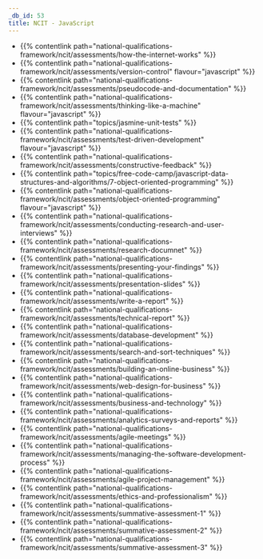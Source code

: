 ```yaml
---
_db_id: 53
title: NCIT - JavaScript
---
```


- {{% contentlink path="national-qualifications-framework/ncit/assessments/how-the-internet-works" %}}
- {{% contentlink path="national-qualifications-framework/ncit/assessments/version-control" flavour="javascript" %}}
- {{% contentlink path="national-qualifications-framework/ncit/assessments/pseudocode-and-documentation" %}}
- {{% contentlink path="national-qualifications-framework/ncit/assessments/thinking-like-a-machine" flavour="javascript" %}}
- {{% contentlink path="topics/jasmine-unit-tests" %}}
- {{% contentlink path="national-qualifications-framework/ncit/assessments/test-driven-development" flavour="javascript" %}}
- {{% contentlink path="national-qualifications-framework/ncit/assessments/constructive-feedback" %}}
- {{% contentlink path="topics/free-code-camp/javascript-data-structures-and-algorithms/7-object-oriented-programming" %}}
- {{% contentlink path="national-qualifications-framework/ncit/assessments/object-oriented-programming" flavour="javascript" %}}
- {{% contentlink path="national-qualifications-framework/ncit/assessments/conducting-research-and-user-interviews" %}}
- {{% contentlink path="national-qualifications-framework/ncit/assessments/research-documnet" %}}
- {{% contentlink path="national-qualifications-framework/ncit/assessments/presenting-your-findings" %}}
- {{% contentlink path="national-qualifications-framework/ncit/assessments/presentation-slides" %}}
- {{% contentlink path="national-qualifications-framework/ncit/assessments/write-a-report" %}}
- {{% contentlink path="national-qualifications-framework/ncit/assessments/technical-report" %}}
- {{% contentlink path="national-qualifications-framework/ncit/assessments/database-development" %}}
- {{% contentlink path="national-qualifications-framework/ncit/assessments/search-and-sort-techniques" %}}
- {{% contentlink path="national-qualifications-framework/ncit/assessments/building-an-online-business" %}}
- {{% contentlink path="national-qualifications-framework/ncit/assessments/web-design-for-business" %}}
- {{% contentlink path="national-qualifications-framework/ncit/assessments/business-and-technology" %}}
- {{% contentlink path="national-qualifications-framework/ncit/assessments/analytics-surveys-and-reports" %}}
- {{% contentlink path="national-qualifications-framework/ncit/assessments/agile-meetings" %}}
- {{% contentlink path="national-qualifications-framework/ncit/assessments/managing-the-software-development-process" %}}
- {{% contentlink path="national-qualifications-framework/ncit/assessments/agile-project-management" %}}
- {{% contentlink path="national-qualifications-framework/ncit/assessments/ethics-and-professionalism" %}}
- {{% contentlink path="national-qualifications-framework/ncit/assessments/summative-assessment-1" %}}
- {{% contentlink path="national-qualifications-framework/ncit/assessments/summative-assessment-2" %}}
- {{% contentlink path="national-qualifications-framework/ncit/assessments/summative-assessment-3" %}}

